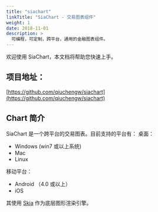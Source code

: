 ```yaml
---
title: "siachart"
linkTitle: "SiaChart - 交易图表组件"
weight: 1
date: 2018-11-01
description: >
  可编程，可定制，跨平台，通用的金融图表组件。
---
```


欢迎使用 SiaChart，本文档将帮助您快速上手。

## 项目地址：

[https://github.com/qiuchengw/siachart](https://github.com/qiuchengw/siachart)

## Chart 简介

SiaChart 是一个跨平台的交易图表。目前支持的平台有：
桌面：
* Windows (win7 或以上系统)
* Mac 
* Linux

移动平台：
* Android （4.0 或以上）
* iOS

其使用 [Skia](http://skia.org) 作为底层图形渲染引擎。



